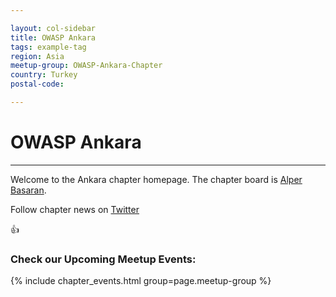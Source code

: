 ```yaml
---

layout: col-sidebar
title: OWASP Ankara
tags: example-tag
region: Asia
meetup-group: OWASP-Ankara-Chapter
country: Turkey
postal-code: 

---
```



<!-- rebuild 14 -->
# OWASP Ankara
----
Welcome to the Ankara chapter homepage. The chapter board is <a href="mailto:alper.basaran@owasp.org">Alper Basaran</a>.

Follow chapter news on [Twitter](https://twitter.com/owaspankara)

:+1:

### Check our Upcoming Meetup Events:
{% include chapter_events.html group=page.meetup-group %}

<script type='text/javascript'>
  $(function(){
    $(".timeclass").hover(function() {
      utc_str = $(this).text();
      ndx = utc_str.indexOf(':');
      st_hour_str = utc_str.substring(0, ndx);
      st_min_str = utc_str.substring(ndx + 1, ndx + 3);
      utc_dt = luxon.DateTime.utc(2020, 06, 06, parseInt(st_hour_str), parseInt(st_min_str), 0);
      start_dt = utc_dt.setZone(luxon.DateTime.local().zoneName);

      ndx = utc_str.lastIndexOf(':');
      end_hour_str = utc_str.substring(ndx - 2, ndx - 1);
      end_min_str = utc_str.substring(ndx + 1, ndx + 3);
      utc_dt = luxon.DateTime.utc(2020, 06, 06, parseInt(end_hour_str), parseInt(end_min_str), 0);
      end_dt = utc_dt.setZone(luxon.DateTime.local().zoneName);
      popstr = start_dt.toLocaleString(luxon.DateTime.TIME_WITH_SECONDS) + ' to ' + end_dt.toLocaleString(luxon.DateTime.TIME_WITH_SHORT_OFFSET);
      $(this).prop('title', popstr);
    });
  });

  
</script>
